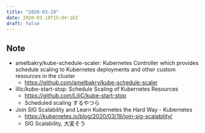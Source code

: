 ```yaml
---
title: "2020-03-19"
date: 2020-03-18T15:04:16Z
draft: false
---
```


## Note

* amelbakry/kube-schedule-scaler: Kubernetes Controller which provides schedule scaling to Kubernetes deployments and other custom resources in the cluster
  * https://github.com/amelbakry/kube-schedule-scaler
* lilic/kube-start-stop: Schedule Scaling of Kubernetes Resources
  * https://github.com/LiliC/kube-start-stop
  * Scheduled scaling するやつら
* Join SIG Scalability and Learn Kubernetes the Hard Way - Kubernetes
  * https://kubernetes.io/blog/2020/03/19/join-sig-scalability/
  * SIG Scalability, 大変そう

